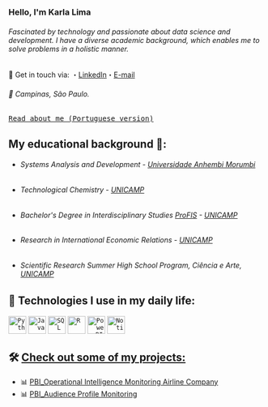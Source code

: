 ### Hello, I'm Karla Lima

###### Fascinated by technology and passionate about data science and development. I have a diverse academic background, which enables me to solve problems in a holistic manner.

📩 Get in touch via: ・[LinkedIn](https://www.linkedin.com/in/karla-almeida/)・[E-mail](mailto:karlalima2000@gmail.com)

###### 📍 Campinas, São Paulo.

<p>
  <samp>
   <a href="https://github.com/karlaklima/Karlaklima/blob/main/README.md">Read about me (Portuguese version)</a> 
    
## My educational background 🌱: 

- ###### Systems Analysis and Development - [Universidade Anhembi Morumbi](https://portal.anhembi.br/institucional/)
- ###### Technological Chemistry - [UNICAMP](https://www.unicamp.br/#gsc.tab=0)
- ###### Bachelor's Degree in Interdisciplinary Studies [ProFIS](https://www.prg.unicamp.br/curso-profis/) - [UNICAMP](https://www.unicamp.br/#gsc.tab=0) 
- ###### Research in International Economic Relations - [UNICAMP](https://www.unicamp.br/#gsc.tab=0)
- ###### Scientific Research Summer High School Program, Ciência e Arte, [UNICAMP](https://www.unicamp.br/#gsc.tab=0)

## 🚀 Technologies I use in my daily life: 

<code><img height="35" alt="Python" src="https://github.com/karlaklima/Image/blob/main/imagem_2024-04-03_103936346.png"></code>
<code><img height="35" alt="Java" src="https://github.com/karlaklima/Image/blob/main/JavaScript.png"></code>
<code><img height="35" alt="SQL" src="https://github.com/karlaklima/Image/blob/main/sql%20image.jpeg?raw=true" data-hpc="true" class="Box-sc-g0xbh4-0 kzRgrI"></code>
<code><img height="35" alt="R" src="https://github.com/karlaklima/Image/raw/main/R" class="Link__StyledLink-sc-14289xe-0 dvQLCc"></code>
<code><img height="35" alt="Power BI" src="https://github.com/karlaklima/Image/blob/main/power%20BI%20.png?raw=true" data-hpc="true" class="Box-sc-g0xbh4-0 kzRgrI"></code>
<code><img height="35" alt="Notion" src="https://github.com/karlaklima/Image/blob/main/notion.jpeg"></code>

## 🛠 [Check out some of my projects:](https://github.com/karlaklima/Portfolio-Power-BI)

- 📊 [PBI_Operational Intelligence Monitoring Airline Company](https://app.powerbi.com/reportEmbed?reportId=0bf0310b-4152-4a9a-a55f-fcebd35130c0&autoAuth=true&ctid=a8e697b5-5434-490b-bced-0cc978d2a33c)
- 📊 [PBI_Audience Profile Monitoring](https://app.powerbi.com/reportEmbed?reportId=96598048-097c-4b0e-834f-5a45c6d53d27&autoAuth=true&ctid=a8e697b5-5434-490b-bced-0cc978d2a33c)
  
